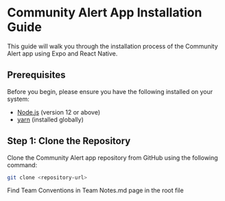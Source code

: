 # Community Alert App Installation Guide

This guide will walk you through the installation process of the Community Alert app using Expo and React Native.

## Prerequisites

Before you begin, please ensure you have the following installed on your system:

- [Node.js](https://nodejs.org/) (version 12 or above)
- [yarn](https://classic.yarnpkg.com/en/docs/getting-started) (installed globally)

## Step 1: Clone the Repository

Clone the Community Alert app repository from GitHub using the following command:

```bash
git clone <repository-url>
```


Find Team Conventions in Team Notes.md page in the root file
